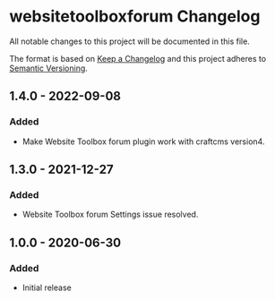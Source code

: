 # websitetoolboxforum Changelog

All notable changes to this project will be documented in this file.

The format is based on [Keep a Changelog](http://keepachangelog.com/) and this project adheres to [Semantic Versioning](http://semver.org/).

## 1.4.0 - 2022-09-08
### Added
- Make Website Toolbox forum plugin work with craftcms version4. 
 
## 1.3.0 - 2021-12-27
### Added
- Website Toolbox forum Settings issue resolved.  

## 1.0.0 - 2020-06-30
### Added
- Initial release